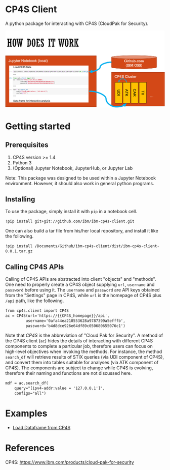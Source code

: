 # CP4S Client

A python package for interacting with CP4S (CloudPak for Security).

![How does it work?](https://github.com/IBM/ibm-cp4s-client/blob/master/ibm-cp4s-client.png?raw=true)

# Getting started

## Prerequisites

1. CP4S version >= 1.4
1. Python 3
1. (Optional) Jupyter Notebook, JupyterHub, or Jupyter Lab

Note: This package was designed to be used within a Jupyter Notebook environment. However, it should also work in general python programs.

## Installing

To use the package, simply install it with `pip` in a notebook cell.
```
!pip install git+git://github.com/ibm/ibm-cp4s-client.git
```

One can also build a tar file from his/her local repository, and install it like the following.
```
!pip install /Documents/Github/ibm-cp4s-client/dist/ibm-cp4s-client-0.0.1.tar.gz
```

## Calling CP4S APIs

Calling of CP4S APIs are abstracted into client "objects" and "methods".
One need to properly create a CP4S object supplying `url`, `username` and `password` before using it. The `username` and `password` are API keys obtained from the "Settings" page in CP4S, while `url` is the homepage of CP4S plus `/api` path, like the following.
```
from cp4s.client import CP4S
ac = CP4S(url='https://{{CP4S_homepage}}/api',
         username='0afa44ea210553628a9787399a5efffb',
         password='b4d8dce926e64df89c050680655076c1')
```

Note that *CP4S* is the abbreviation of "Cloud Pak for Security". A method of the CP4S client (`ac`) hides the details of interacting with different CP4S components to complete a particular job, therefore users can focus on high-level objectives when invoking the methods. For instance, the method `search_df` will retrieve results of STIX queries (via UDI component of CP4S), and convert them into tables suitable for analyses (via ATK component of CP4S). The components are subject to change while CP4S is evolving, therefore their naming and functions are not discussed here.
```
mdf = ac.search_df(
    query="[ipv4-addr:value = '127.0.0.1']",
    configs="all")
```

# Examples

* [Load Dataframe from CP4S](https://github.com/IBM/ibm-cp4s-client/blob/master/examples/cp4s-client.ipynb)

# References

CP4S: https://www.ibm.com/products/cloud-pak-for-security
